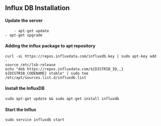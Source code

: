 ## Influx DB Installation

#### Update the server

        - apt-get update
	- apt-get upgrade
	
#### Adding the influx package to apt repository

	curl -sL https://repos.influxdata.com/influxdb.key | sudo apt-key add -
	source /etc/lsb-release
	echo "deb https://repos.influxdata.com/${DISTRIB_ID,,} ${DISTRIB_CODENAME} stable" | sudo tee /etc/apt/sources.list.d/influxdb.list

#### Install the InfluxDB

	sudo apt-get update && sudo apt-get install influxdb
	
#### Start the Influx 

	sudo service influxdb start
